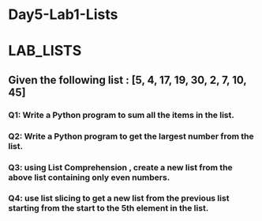 # Day5-Lab1-Lists

# LAB_LISTS

## Given the following list : [5, 4, 17, 19, 30, 2, 7, 10, 45]

### Q1: Write a Python program to sum all the items in the list.
### Q2: Write a Python program to get the largest number from the list.
### Q3: using List Comprehension , create a new list from the above list containing only even numbers.
### Q4: use list slicing to get a new list from the previous list starting from the start to the 5th element in the list.